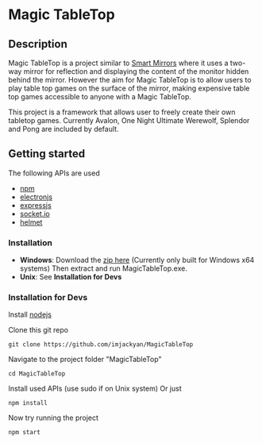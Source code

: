 # Magic TableTop

## Description
Magic TableTop is a project similar to [Smart Mirrors](https://www.postscapes.com/diy-smart-mirrors/) where it uses a two-way mirror for reflection and displaying the content of the monitor hidden behind the mirror. However the aim for Magic TableTop is to allow users to play table top games on the surface of the mirror, making expensive table top games accessible to anyone with a Magic TableTop.

This project is a framework that allows user to freely create their own tabletop games. Currently Avalon, One Night Ultimate Werewolf, Splendor and Pong are included by default.


## Getting started
The following APIs are used
* [npm](https://www.npmjs.com/)
* [electronjs](https://electronjs.org/)
* [expressjs](https://expressjs.com/)
* [socket.io](https://socket.io/)
* [helmet](https://github.com/helmetjs/helmet)

### Installation
* **Windows**: Download the [zip here](https://github.com/imjackyan/MagicTableTop/releases) (Currently only built for Windows x64 systems)
Then extract and run MagicTableTop.exe.
* **Unix**: See **Installation for Devs**

### Installation for Devs
Install [nodejs](https://nodejs.org/en/download/)

Clone this git repo
```
git clone https://github.com/imjackyan/MagicTableTop
```
Navigate to the project folder "MagicTableTop"
```
cd MagicTableTop
```
Install used APIs (use sudo if on Unix system)
Or just
```
npm install
```
Now try running the project
```
npm start
```
